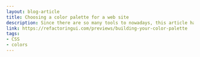 ```yaml
---
layout: blog-article
title: Choosing a color palette for a web site
description: Since there are so many tools to nowadays, this article has a nice view in how you should use them and why choosing one combinations of colors is not enough.
link: https://refactoringui.com/previews/building-your-color-palette
tags:
- CSS
- colors
---
```

